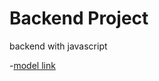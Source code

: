 # Backend Project

backend with javascript

-[model link](https://app.eraser.io/workspace/YtPqZ1VogxGy1jzIDkzj)